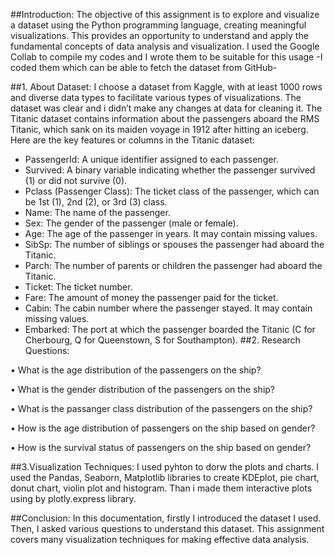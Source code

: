 ##Introduction:
The objective of this assignment is to explore and visualize a dataset using the Python programming language, creating meaningful visualizations. This provides an opportunity to understand and apply the fundamental concepts of data analysis and visualization. I used the Google Collab to compile my codes and I wrote them to be suitable for this usage -I coded them which can be able to fetch the dataset from GitHub- 

##1. About Dataset:
I choose a dataset from Kaggle, with at least 1000 rows and diverse data types to facilitate various types of visualizations.
The dataset was clear and i didn’t make any changes at data for cleaning it. 
The Titanic dataset contains information about the passengers aboard the RMS Titanic, which sank on its maiden voyage in 1912 after hitting an iceberg. 
Here are the key features or columns in the Titanic dataset:
- PassengerId: A unique identifier assigned to each passenger.
- Survived: A binary variable indicating whether the passenger survived (1) or did not survive (0).
- Pclass (Passenger Class): The ticket class of the passenger, which can be 1st (1), 2nd (2), or 3rd (3) class.
- Name: The name of the passenger.
- Sex: The gender of the passenger (male or female).
- Age: The age of the passenger in years. It may contain missing values.
- SibSp: The number of siblings or spouses the passenger had aboard the Titanic.
- Parch: The number of parents or children the passenger had aboard the Titanic.
- Ticket: The ticket number.
- Fare: The amount of money the passenger paid for the ticket.
- Cabin: The cabin number where the passenger stayed. It may contain missing values.
- Embarked: The port at which the passenger boarded the Titanic (C for Cherbourg, Q for Queenstown, S for Southampton).
##2. Research Questions:

•	What is the age distribution of the passengers on the ship?

•	What is the gender distribution of the passengers on the ship?

•	What is the passanger class distribution of the passengers on the ship?

•	How is the age distribution of passengers on the ship based on gender?

•	How is the survival status of passengers on the ship based on gender?

##3.Visualization Techniques:
I used pyhton to dorw the plots and charts. I used the Pandas, Seaborn, Matplotlib libraries to create KDEplot, pie chart, donut chart, violin plot and histogram. Than i made them interactive plots using by plotly.express library.

##Conclusion:
In this documentation, firstly I introduced the dataset I used. Then, I asked various questions to understand this dataset. This assignment covers many visualization techniques for making effective data analysis. 
